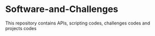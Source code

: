 # Software-and-Challenges
This repository contains APIs, scripting codes, challenges codes and projects codes

